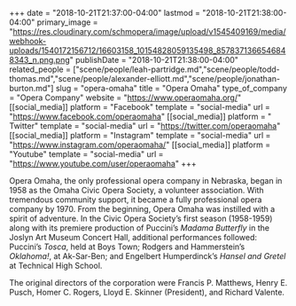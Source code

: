 +++
date = "2018-10-21T21:37:00-04:00"
lastmod = "2018-10-21T21:38:00-04:00"
primary_image = "https://res.cloudinary.com/schmopera/image/upload/v1545409169/media/webhook-uploads/1540172156712/16603158_10154828059135498_8578371366546848343_n.png.png"
publishDate = "2018-10-21T21:38:00-04:00"
related_people = ["scene/people/leah-partridge.md","scene/people/todd-thomas.md","scene/people/alexander-elliott.md","scene/people/jonathan-burton.md"]
slug = "opera-omaha"
title = "Opera Omaha"
type_of_company = "Opera Company"
website = "https://www.operaomaha.org/"
[[social_media]]
platform = "Facebook"
template = "social-media"
url = "https://www.facebook.com/operaomaha"
[[social_media]]
platform = " Twitter"
template = "social-media"
url = "https://twitter.com/operaomaha"
[[social_media]]
platform = "Instagram"
template = "social-media"
url = "https://www.instagram.com/operaomaha/"
[[social_media]]
platform = "Youtube"
template = "social-media"
url = "https://www.youtube.com/user/operaomaha"
+++

Opera Omaha, the only professional opera company in Nebraska, began in 1958 as the Omaha Civic Opera Society, a volunteer association. With tremendous community support, it became a fully professional opera company by 1970. From the beginning, Opera Omaha was instilled with a spirit of adventure. In the Civic Opera Society’s first season (1958-1959) along with its premiere production of Puccini’s *Madama Butterfly* in the Joslyn Art Museum Concert Hall, additional performances followed: Puccini’s *Tosca*, held at Boys Town; Rodgers and Hammerstein’s *Oklahoma!*, at Ak-Sar-Ben; and Engelbert Humperdinck’s *Hansel and Gretel* at Technical High School.

The original directors of the corporation were Francis P. Matthews, Henry E. Pusch, Homer C. Rogers, Lloyd E. Skinner (President), and Richard Valente.
